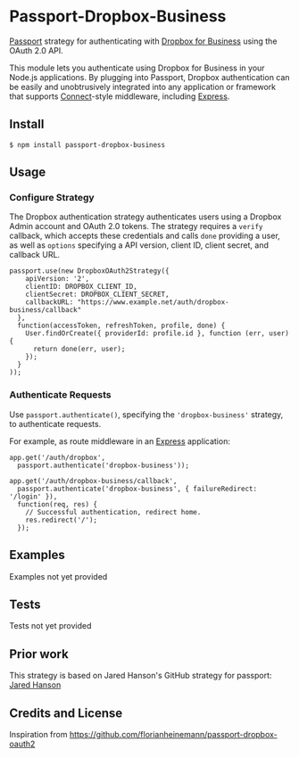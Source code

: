 # Passport-Dropbox-Business
[Passport](http://passportjs.org/) strategy for authenticating with [Dropbox for Business](https://dropbox.com/)
using the OAuth 2.0 API.

This module lets you authenticate using Dropbox for Business in your Node.js applications.
By plugging into Passport, Dropbox authentication can be easily and
unobtrusively integrated into any application or framework that supports
[Connect](http://www.senchalabs.org/connect/)-style middleware, including
[Express](http://expressjs.com/).

## Install
    $ npm install passport-dropbox-business

## Usage
### Configure Strategy

The Dropbox authentication strategy authenticates users using a Dropbox Admin account
and OAuth 2.0 tokens. The strategy requires a `verify` callback, which accepts
these credentials and calls `done` providing a user, as well as `options`
specifying a API version, client ID, client secret, and callback URL.

    passport.use(new DropboxOAuth2Strategy({
        apiVersion: '2',
        clientID: DROPBOX_CLIENT_ID,
        clientSecret: DROPBOX_CLIENT_SECRET,
        callbackURL: "https://www.example.net/auth/dropbox-business/callback"
      },
      function(accessToken, refreshToken, profile, done) {
        User.findOrCreate({ providerId: profile.id }, function (err, user) {
          return done(err, user);
        });
      }
    ));

### Authenticate Requests
Use `passport.authenticate()`, specifying the `'dropbox-business'` strategy, to
authenticate requests.

For example, as route middleware in an [Express](http://expressjs.com/)
application:

    app.get('/auth/dropbox',
      passport.authenticate('dropbox-business'));

    app.get('/auth/dropbox-business/callback',
      passport.authenticate('dropbox-business', { failureRedirect: '/login' }),
      function(req, res) {
        // Successful authentication, redirect home.
        res.redirect('/');
      });

## Examples
Examples not yet provided

## Tests
Tests not yet provided


## Prior work
This strategy is based on Jared Hanson's GitHub strategy for passport: [Jared Hanson](http://github.com/jaredhanson)

## Credits and License
Inspiration from https://github.com/florianheinemann/passport-dropbox-oauth2
